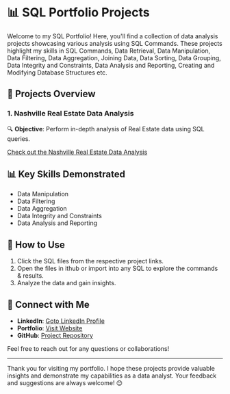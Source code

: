 # 📊 SQL Portfolio Projects

Welcome to my SQL Portfolio! Here, you'll find a collection of data analysis projects showcasing various analysis using SQL Commands. These projects highlight my skills in SQL Commands, Data Retrieval, Data Manipulation, Data Filtering, Data Aggregation, Joining Data, Data Sorting, Data Grouping, Data Integrity and Constraints, Data Analysis and Reporting, Creating and Modifying Database Structures etc.

## 📁 Projects Overview

### 1. Nashville Real Estate Data Analysis
🔍 **Objective**: Perform in-depth analysis of Real Estate data using SQL queries.

[Check out the Nashville Real Estate Data Analysis](https://github.com/AniruddhaDas1/Data_Analyst_Projects/tree/main/SQL%20Portfolio%20Projects/Nashville%20DB%20Analysis)


    
## 📊 Key Skills Demonstrated
- Data Manipulation
- Data Filtering
- Data Aggregation
- Data Integrity and Constraints
- Data Analysis and Reporting

## 🚀 How to Use
1. Click the SQL files from the respective project links.
2. Open the files in ithub or import into any SQL to explore the commands & results.
3. Analyze the data and gain insights.

## 🌟 Connect with Me
- **LinkedIn**: [Goto LinkedIn Profile](https://www.linkedin.com/in/aniruddha1/)
- **Portfolio**: [Visit Website](https://linktr.ee/aniruddha_das)
- **GitHub**: [Project Repository](https://github.com/AniruddhaDas1)

Feel free to reach out for any questions or collaborations!

---

Thank you for visiting my portfolio. I hope these projects provide valuable insights and demonstrate my capabilities as a data analyst. Your feedback and suggestions are always welcome! 😊
